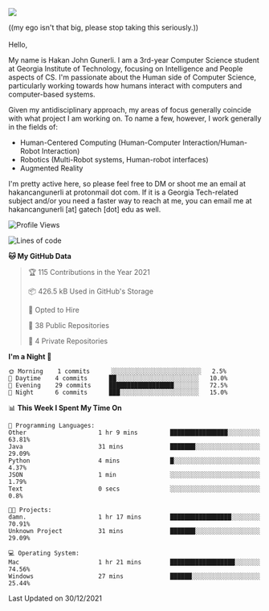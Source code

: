 ![](https://gist.githubusercontent.com/hakancangunerli/80137ecc5d849c99c01262a70f0efce0/raw/c08047c6881a89ff5eff068b4e9a64bc49438c7f/ye.png)
 
((my ego isn't that big, please stop taking this seriously.)) 
<br>
<br>
Hello,

My name is Hakan John Gunerli. I am a 3rd-year Computer Science student at Georgia Institute of Technology, focusing on Intelligence and People aspects of CS. I'm passionate about the Human side of Computer Science, particularly working towards how humans interact with computers and computer-based systems.


Given my antidisciplinary approach, my areas of focus generally coincide with what project I am working on. To name a few, however, I work generally in the fields of:

- Human-Centered Computing (Human-Computer Interaction/Human-Robot Interaction) 
- Robotics (Multi-Robot systems, Human-robot interfaces)
- Augmented Reality



I'm pretty active here, so please feel free to DM or shoot me an email at hakancangunerli at protonmail dot com. If it is a Georgia Tech-related subject and/or you need a faster way to reach at me, you can email me at hakancangunerli [at] gatech [dot] edu as well.

 </div>
 
 </div>


<!--START_SECTION:waka-->
![Profile Views](http://img.shields.io/badge/Profile%20Views-19-blue)

![Lines of code](https://img.shields.io/badge/From%20Hello%20World%20I%27ve%20Written-127%20Thousand%20lines%20of%20code-blue)

**🐱 My GitHub Data** 

> 🏆 115 Contributions in the Year 2021
 > 
> 📦 426.5 kB Used in GitHub's Storage 
 > 
> 💼 Opted to Hire
 > 
> 📜 38 Public Repositories 
 > 
> 🔑 4 Private Repositories  
 > 
**I'm a Night 🦉** 

```text
🌞 Morning    1 commits      ░░░░░░░░░░░░░░░░░░░░░░░░░   2.5% 
🌆 Daytime    4 commits      ██░░░░░░░░░░░░░░░░░░░░░░░   10.0% 
🌃 Evening    29 commits     ██████████████████░░░░░░░   72.5% 
🌙 Night      6 commits      ███░░░░░░░░░░░░░░░░░░░░░░   15.0%

```


📊 **This Week I Spent My Time On** 

```text
💬 Programming Languages: 
Other                    1 hr 9 mins         ████████████████░░░░░░░░░   63.81% 
Java                     31 mins             ███████░░░░░░░░░░░░░░░░░░   29.09% 
Python                   4 mins              █░░░░░░░░░░░░░░░░░░░░░░░░   4.37% 
JSON                     1 min               ░░░░░░░░░░░░░░░░░░░░░░░░░   1.79% 
Text                     0 secs              ░░░░░░░░░░░░░░░░░░░░░░░░░   0.8%

🐱‍💻 Projects: 
damn.                    1 hr 17 mins        █████████████████░░░░░░░░   70.91% 
Unknown Project          31 mins             ███████░░░░░░░░░░░░░░░░░░   29.09%

💻 Operating System: 
Mac                      1 hr 21 mins        ██████████████████░░░░░░░   74.56% 
Windows                  27 mins             ██████░░░░░░░░░░░░░░░░░░░   25.44%

```


 Last Updated on 30/12/2021
<!--END_SECTION:waka-->


